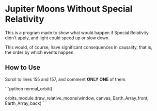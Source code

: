 # Jupiter Moons Without Special Relativity

This is a program made to show what would happen if Special Relativity didn't apply, and light could speed up or slow down.

This would, of course, have significant consequences in causality, that is, the order by which events happen.


## How to Use

Scroll to lines 155 and 157, and comment **ONLY ONE** of them.

´´´python
normal_orbit()

orbits_module.draw_relative_moons(window, canvas, Earth_Array_front, Earth_Array_back)
´´´
